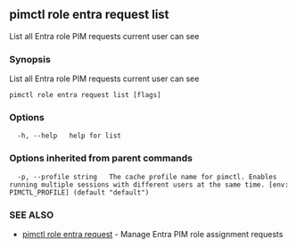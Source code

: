 ## pimctl role entra request list

List all Entra role PIM requests current user can see

### Synopsis

List all Entra role PIM requests current user can see

```
pimctl role entra request list [flags]
```

### Options

```
  -h, --help   help for list
```

### Options inherited from parent commands

```
  -p, --profile string   The cache profile name for pimctl. Enables running multiple sessions with different users at the same time. [env: PIMCTL_PROFILE] (default "default")
```

### SEE ALSO

* [pimctl role entra request](pimctl_role_entra_request.md)	 - Manage Entra PIM role assignment requests

